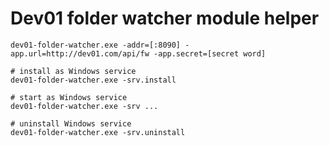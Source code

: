 # Dev01 folder watcher module helper

```shell
dev01-folder-watcher.exe -addr=[:8090] -app.url=http://dev01.com/api/fw -app.secret=[secret word]
```

```shell
# install as Windows service
dev01-folder-watcher.exe -srv.install

# start as Windows service
dev01-folder-watcher.exe -srv ...

# uninstall Windows service
dev01-folder-watcher.exe -srv.uninstall
```
